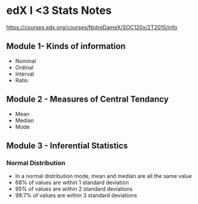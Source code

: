 # edX I <3 Stats Notes
https://courses.edx.org/courses/NotreDameX/SOC120x/2T2015/info

## Module 1- Kinds of information
- Nominal
- Ordinal
- Interval
- Ratio

## Module 2 - Measures of Central Tendancy
- Mean
- Median
- Mode

## Module 3 - Inferential Statistics

### Normal Distribution
- In a normal distribution mode, mean and median are all the same value
- 68% of values are within 1 standard deviation
- 95% of values are within 2 standard deviations
- 99.7% of values are within 3 standard deviations
